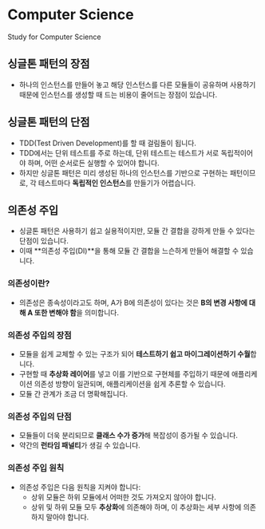 # Computer Science
Study for Computer Science

## 싱글톤 패턴의 장점
- 하나의 인스턴스를 만들어 놓고 해당 인스턴스를 다른 모듈들이 공유하며 사용하기 때문에 인스턴스를 생성할 때 드는 비용이 줄어드는 장점이 있습니다.

## 싱글톤 패턴의 단점
- TDD(Test Driven Development)를 할 때 걸림돌이 됩니다.
- TDD에서는 단위 테스트를 주로 하는데, 단위 테스트는 테스트가 서로 독립적이어야 하며, 어떤 순서로든 실행할 수 있어야 합니다.
- 하지만 싱글톤 패턴은 미리 생성된 하나의 인스턴스를 기반으로 구현하는 패턴이므로, 각 테스트마다 **독립적인 인스턴스**를 만들기가 어렵습니다.

## 의존성 주입
- 싱글톤 패턴은 사용하기 쉽고 실용적이지만, 모듈 간 결합을 강하게 만들 수 있다는 단점이 있습니다.
- 이때 **의존성 주입(DI)**을 통해 모듈 간 결합을 느슨하게 만들어 해결할 수 있습니다.

### 의존성이란?
- 의존성은 종속성이라고도 하며, A가 B에 의존성이 있다는 것은 **B의 변경 사항에 대해 A 또한 변해야 함**을 의미합니다.

### 의존성 주입의 장점
- 모듈을 쉽게 교체할 수 있는 구조가 되어 **테스트하기 쉽고 마이그레이션하기 수월**합니다.
- 구현할 때 **추상화 레이어**를 넣고 이를 기반으로 구현체를 주입하기 때문에 애플리케이션 의존성 방향이 일관되며, 애플리케이션을 쉽게 추론할 수 있습니다.
- 모듈 간 관계가 조금 더 명확해집니다.

### 의존성 주입의 단점
- 모듈들이 더욱 분리되므로 **클래스 수가 증가**해 복잡성이 증가될 수 있습니다.
- 약간의 **런타임 패널티**가 생길 수 있습니다.

### 의존성 주입 원칙
- 의존성 주입은 다음 원칙을 지켜야 합니다:
  - 상위 모듈은 하위 모듈에서 어떠한 것도 가져오지 않아야 합니다.
  - 상위 및 하위 모듈 모두 **추상화**에 의존해야 하며, 이 추상화는 세부 사항에 의존하지 말아야 합니다.
